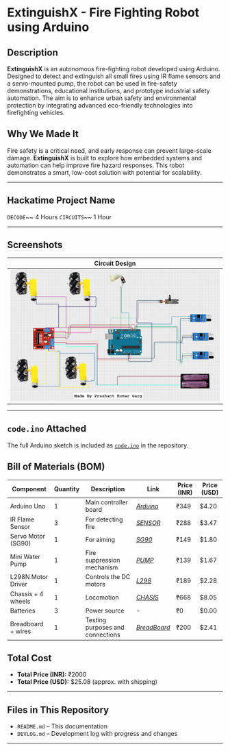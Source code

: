 # ExtinguishX - Fire Fighting Robot using Arduino

## Description

**ExtinguishX** is an autonomous fire-fighting robot developed using Arduino. Designed to detect and extinguish all small fires using IR flame sensors and a servo-mounted pump, the robot can be used in fire-safety demonstrations, educational institutions, and prototype industrial safety automation. The aim is to enhance urban safety and environmental protection by integrating advanced eco-friendly technologies into firefighting vehicles. 


## Why We Made It

Fire safety is a critical need, and early response can prevent large-scale damage. **ExtinguishX** is built to explore how embedded systems and automation can help improve fire hazard responses. This robot demonstrates a smart, low-cost solution with potential for scalability.

---

## Hackatime Project Name

`DECODE`~~ 4 Hours
`CIRCUITS`~~ 1 Hour

---

## Screenshots

| Circuit Design |
|------------|
| ![Circuit](decode.PNG) |


---
##  `code.ino` Attached

The full Arduino sketch is included as [`code.ino`](code.ino) in the repository.  


##  Bill of Materials (BOM)

| Component              | Quantity | Description                     | Link               | Price (INR) | Price (USD) |
|------------------------|----------|---------------------------------|--------------------|-------------|-------------|
| Arduino Uno            | 1        | Main controller board           | *[Arduino](https://www.amazon.in/gp/product/B07G4C4D8F/ref=ox_sc_act_title_6?smid=AJ6SIZC8YQDZX&psc=1)*         | ₹349        | $4.20       |
| IR Flame Sensor        | 3        | For detecting fire              | *[SENSOR](https://www.amazon.in/gp/product/B0DLVC2NC1/ref=ox_sc_act_title_5?smid=A1LULBHI7A07S5&psc=1)*         | ₹288        | $3.47       |
| Servo Motor (SG90)     | 1        | For aiming                      | *[SG90](https://www.amazon.in/gp/product/B08XZQY94P/ref=ox_sc_act_title_4?smid=AJ6SIZC8YQDZX&psc=1)*         | ₹149        | $1.80       |
| Mini Water Pump        | 1        | Fire suppression mechanism      | *[PUMP](https://www.amazon.in/gp/product/B0DV44T46X/ref=ox_sc_act_title_2?smid=A3C7Z4RVM9A3G1&psc=1)*         | ₹139        | $1.67       |
| L298N Motor Driver     | 1        | Controls the DC motors          | *[L298](https://www.amazon.in/gp/product/B0BJQDJFYY/ref=ox_sc_act_title_1?smid=AJ6SIZC8YQDZX&psc=1)*         | ₹189        | $2.28       |
| Chassis + 4 wheels     | 1        | Locomotion                      | *[CHASIS](https://www.amazon.in/gp/product/B077GNR6WQ/ref=ox_sc_act_title_7?smid=AJ6SIZC8YQDZX&psc=1)*         | ₹668        | $8.05       |
| Batteries              | 3        | Power source                    | *-*         | ₹0          | $0.00       |
| Breadboard + wires     | 1        | Testing purposes and connections| *[BreadBoard](https://www.amazon.in/gp/product/B07PQS67BN/ref=ox_sc_act_title_3?smid=AJ6SIZC8YQDZX&psc=1)*         | ₹200        | $2.41       |

## Total Cost

- **Total Price (INR):** ₹2000
- **Total Price (USD):** $25.08 (approx. with shipping)

---

## Files in This Repository

- `README.md` – This documentation
- `DEVLOG.md` – Development log with progress and changes

---
